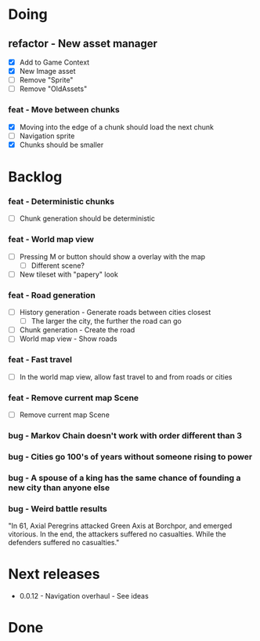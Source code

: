 # Doing

## refactor - New asset manager

- [x] Add to Game Context
- [x] New Image asset
- [ ] Remove "Sprite"
- [ ] Remove "OldAssets"
### feat - Move between chunks
- [x] Moving into the edge of a chunk should load the next chunk
- [ ] Navigation sprite
- [x] Chunks should be smaller
# Backlog

### feat - Deterministic chunks
- [ ] Chunk generation should be deterministic

### feat - World map view
- [ ] Pressing M or button should show a overlay with the map
	- [ ] Different scene?
- [ ] New tileset with "papery" look
### feat - Road generation
- [ ] History generation - Generate roads between cities closest
	- [ ] The larger the city, the further the road can go
- [ ] Chunk generation - Create the road
- [ ] World map view - Show roads
### feat - Fast travel
- [ ] In the world map view, allow fast travel to and from roads or cities
### feat - Remove current map Scene
- [ ] Remove current map Scene
### bug - Markov Chain doesn't work with order different than 3

### bug - Cities go 100's of years without someone rising to power

### bug - A spouse of a king has the same chance of founding a new city than anyone else

### bug - Weird battle results

"In 61, Axial Peregrins attacked Green Axis at Borchpor, and emerged vitorious.
In the end, the attackers suffered no casualties. While the defenders suffered no casualties."

# Next releases

- 0.0.12 - Navigation overhaul - See ideas
# Done
